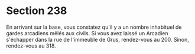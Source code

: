# Section 238

En arrivant sur la base, vous constatez qu'il y a un nombre 
inhabituel de gardes arcadiens mêlés aux civils. Si vous avez 
laissé un Arcadien s'échapper dans la rue de l'immeuble de Grus, 
rendez-vous au 200. Sinon, rendez-vous au 318.